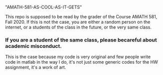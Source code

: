 "AMATH-581-AS-COOL-AS-IT-GETS" 

This repo is supposed to be read by the grader of the Course AMATH 581, Fall 2020. If this is not the case, you are either 
a random person on the internet, or a students of the class in the future, or the very same class. 

### If you are a student of the same class, please becareful about academic misconduct. 

This is the case because my code is very original and few people write code in matlab in the way I do, it's not just some generic codes for the HW assignment, it's a work of art. 

